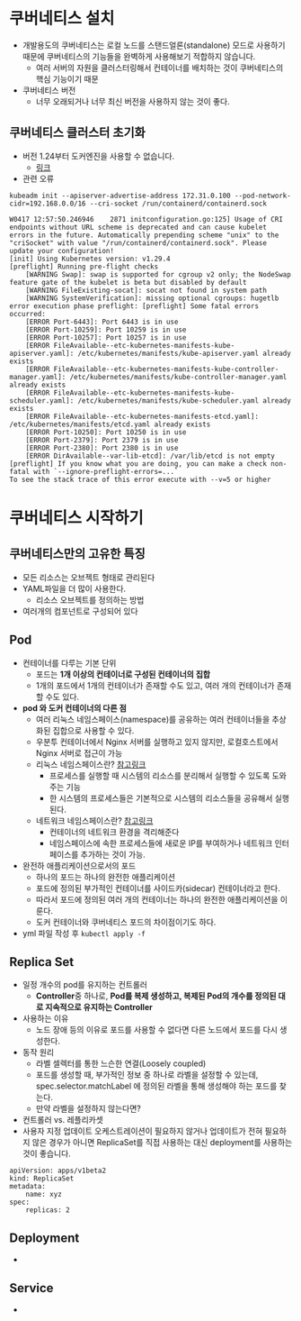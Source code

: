# 쿠버네티스 설치
- 개발용도의 쿠버네티스는 로컬 노드를 스탠드얼론(standalone) 모드로 사용하기 때문에 쿠버네티스의 기능들을 완벽하게 사용해보기 적합하지 않습니다.
	- 여러 서버의 자원을 클러스터링해서 컨테이너를 배치하는 것이 쿠버네티스의 핵심 기능이기 때문
- 쿠버네티스 버전
	- 너무 오래되거나 너무 최신 버전을 사용하지 않는 것이 좋다.

## 쿠버네티스 클러스터 초기화
- 버전 1.24부터 도커엔진을 사용할 수 없습니다.
	- [링크](https://blog.hyojun.me/5)
- 관련 오류
```
kubeadm init --apiserver-advertise-address 172.31.0.100 --pod-network-cidr=192.168.0.0/16 --cri-socket /run/containerd/containerd.sock

W0417 12:57:50.246946    2871 initconfiguration.go:125] Usage of CRI endpoints without URL scheme is deprecated and can cause kubelet errors in the future. Automatically prepending scheme "unix" to the "criSocket" with value "/run/containerd/containerd.sock". Please update your configuration!
[init] Using Kubernetes version: v1.29.4
[preflight] Running pre-flight checks
	[WARNING Swap]: swap is supported for cgroup v2 only; the NodeSwap feature gate of the kubelet is beta but disabled by default
	[WARNING FileExisting-socat]: socat not found in system path
	[WARNING SystemVerification]: missing optional cgroups: hugetlb
error execution phase preflight: [preflight] Some fatal errors occurred:
	[ERROR Port-6443]: Port 6443 is in use
	[ERROR Port-10259]: Port 10259 is in use
	[ERROR Port-10257]: Port 10257 is in use
	[ERROR FileAvailable--etc-kubernetes-manifests-kube-apiserver.yaml]: /etc/kubernetes/manifests/kube-apiserver.yaml already exists
	[ERROR FileAvailable--etc-kubernetes-manifests-kube-controller-manager.yaml]: /etc/kubernetes/manifests/kube-controller-manager.yaml already exists
	[ERROR FileAvailable--etc-kubernetes-manifests-kube-scheduler.yaml]: /etc/kubernetes/manifests/kube-scheduler.yaml already exists
	[ERROR FileAvailable--etc-kubernetes-manifests-etcd.yaml]: /etc/kubernetes/manifests/etcd.yaml already exists
	[ERROR Port-10250]: Port 10250 is in use
	[ERROR Port-2379]: Port 2379 is in use
	[ERROR Port-2380]: Port 2380 is in use
	[ERROR DirAvailable--var-lib-etcd]: /var/lib/etcd is not empty
[preflight] If you know what you are doing, you can make a check non-fatal with `--ignore-preflight-errors=...`
To see the stack trace of this error execute with --v=5 or higher
```

# 쿠버네티스 시작하기
## 쿠버네티스만의 고유한 특징
- 모든 리소스는 오브젝트 형태로 관리된다
- YAML파일을 더 많이 사용한다.
	- 리소스 오브젝트를 정의하는 방법
- 여러개의 컴포넌트로 구성되어 있다

## Pod
- 컨테이너를 다루는 기본 단위
	- 포드는 **1개 이상의 컨테이너로 구성된 컨테이너의 집합**
    - 1개의 포드에서 1개의 컨테이너가 존재할 수도 있고, 여러 개의 컨테이너가 존재할 수도 있다.
- **pod 와 도커 컨테이너의 다른 점**
	- 여러 리눅스 네임스페이스(namespace)를 공유하는 여러 컨테이너들을 추상화된 집합으로 사용할 수 있다.
	- 우분투 컨테이너에서 Nginx 서버를 실행하고 있지 않지만, 로컬호스트에서 Nginx 서버로 접근이 가능
	- 리눅스 네임스페이스란? [참고링크](https://www.44bits.io/ko/keyword/linux-namespace)
		- 프로세스를 실행할 때 시스템의 리소스를 분리해서 실행할 수 있도록 도와주는 기능
		- 한 시스템의 프로세스들은 기본적으로 시스템의 리소스들을 공유해서 실행된다.
	- 네트워크 네임스페이스란? [참고링크](https://www.44bits.io/ko/post/container-network-2-ip-command-and-network-namespace)
		- 컨테이너의 네트워크 환경을 격리해준다
		- 네임스페이스에 속한 프로세스들에 새로운 IP를 부여하거나 네트워크 인터페이스를 추가하는 것이 가능.
- 완전하 애플리케이션으로서의 포드
	- 하나의 포드는 하나의 완전한 애플리케이션
	- 포드에 정의된 부가적인 컨테이너를 사이드카(sidecar) 컨테이너라고 한다.
	- 따라서 포드에 정의된 여러 개의 컨테이너는 하나의 완전한 애플리케이션을 이룬다.
	- 도커 컨테이너와 쿠버네티스 포드의 차이점이기도 하다.
- yml 파일 작성 후 `kubectl apply -f`

## Replica Set
- 일정 개수의 pod를 유지하는 컨트롤러
	- **Controller**중 하나로, **Pod를 복제 생성하고, 복제된 Pod의 개수를 정의된 대로 지속적으로 유지하는 Controller**
- 사용하는 이유
	- 노드 장애 등의 이유로 포드를 사용할 수 없다면 다른 노드에서 포드를 다시 생성한다.
- 동작 원리
	- 라벨 셀렉터를 통한 느슨한 연결(Loosely coupled)
	- 포드를 생성할 때, 부가적인 정보 중 하나로 라벨을 설정할 수 있는데,  spec.selector.matchLabel 에 정의된 라벨을 통해 생성해야 하는 포드를 찾는다.
	- 만약 라벨을 설정하지 않는다면?
- 컨트롤러 vs. 레플리카셋
- 사용자 지정 업데이트 오케스트레이션이 필요하지 않거나 업데이트가 전혀 필요하지 않은 경우가 아니면 ReplicaSet를 직접 사용하는 대신 deployment를 사용하는 것이 좋습니다.

```
apiVersion: apps/v1beta2 
kind: ReplicaSet 
metadata: 
	name: xyz 
spec: 
	replicas: 2
```

## Deployment
- 

## Service
- 